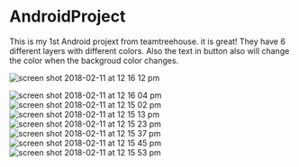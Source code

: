 # AndroidProject
This is my 1st Android projext from teamtreehouse. it is great!
They have 6 different layers with different colors.
Also the text in button also will change the color when the backgroud color changes.

![screen shot 2018-02-11 at 12 16 12 pm](https://user-images.githubusercontent.com/19642027/36076113-1e01b598-0f26-11e8-8ee9-d3b308dbf55d.png)


![screen shot 2018-02-11 at 12 16 04 pm](https://user-images.githubusercontent.com/19642027/36076132-571f0394-0f26-11e8-90d3-facaeb0b5702.png)
![screen shot 2018-02-11 at 12 15 02 pm](https://user-images.githubusercontent.com/19642027/36076133-59cf862c-0f26-11e8-912f-4038c54bc884.png)
![screen shot 2018-02-11 at 12 15 13 pm](https://user-images.githubusercontent.com/19642027/36076134-59d77710-0f26-11e8-8b4e-4ca13f94bf17.png)
![screen shot 2018-02-11 at 12 15 23 pm](https://user-images.githubusercontent.com/19642027/36076135-59e4fe3a-0f26-11e8-81d3-c5d39861a897.png)
![screen shot 2018-02-11 at 12 15 37 pm](https://user-images.githubusercontent.com/19642027/36076136-59edd988-0f26-11e8-8884-531cad50f9dd.png)
![screen shot 2018-02-11 at 12 15 45 pm](https://user-images.githubusercontent.com/19642027/36076137-59fdc848-0f26-11e8-9c83-da7939dfcc54.png)
![screen shot 2018-02-11 at 12 15 53 pm](https://user-images.githubusercontent.com/19642027/36076138-5a05d3d0-0f26-11e8-8e8c-eb2dfd3e3ba5.png)
